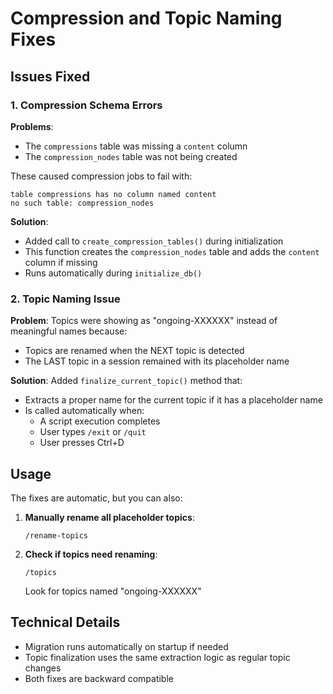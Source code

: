 # Compression and Topic Naming Fixes

## Issues Fixed

### 1. Compression Schema Errors
**Problems**: 
- The `compressions` table was missing a `content` column
- The `compression_nodes` table was not being created

These caused compression jobs to fail with:
```
table compressions has no column named content
no such table: compression_nodes
```

**Solution**: 
- Added call to `create_compression_tables()` during initialization
- This function creates the `compression_nodes` table and adds the `content` column if missing
- Runs automatically during `initialize_db()`

### 2. Topic Naming Issue
**Problem**: Topics were showing as "ongoing-XXXXXX" instead of meaningful names because:
- Topics are renamed when the NEXT topic is detected
- The LAST topic in a session remained with its placeholder name

**Solution**: Added `finalize_current_topic()` method that:
- Extracts a proper name for the current topic if it has a placeholder name
- Is called automatically when:
  - A script execution completes
  - User types `/exit` or `/quit`
  - User presses Ctrl+D

## Usage

The fixes are automatic, but you can also:

1. **Manually rename all placeholder topics**:
   ```
   /rename-topics
   ```

2. **Check if topics need renaming**:
   ```
   /topics
   ```
   Look for topics named "ongoing-XXXXXX"

## Technical Details

- Migration runs automatically on startup if needed
- Topic finalization uses the same extraction logic as regular topic changes
- Both fixes are backward compatible